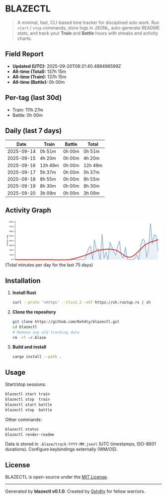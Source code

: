 # BLAZECTL

> A minimal, fast, CLI-based time tracker for disciplined solo work.
    Run `start` / `stop` commands, store logs in JSONL, auto-generate README stats,
    and track your **Train** and **Battle** hours with streaks and activity charts.

## Field Report

- **Updated (UTC):** 2025-09-20T08:21:40.488496599Z
- **All-time (Total):** 137h 15m
- **All-time (Train):** 137h 15m
- **All-time (Battle):** 0h 00m

## Per-tag (last 30d)
- Train: 111h 27m
- Battle: 0h 00m

## Daily (last 7 days)
| Date       | Train | Battle | Total |
|------------|-------|--------|-------|
| 2025-09-14 | 0h 51m | 0h 00m | 0h 51m |
| 2025-09-15 | 4h 20m | 0h 00m | 4h 20m |
| 2025-09-16 | 12h 49m | 0h 00m | 12h 49m |
| 2025-09-17 | 5h 37m | 0h 00m | 5h 37m |
| 2025-09-18 | 8h 55m | 0h 00m | 8h 55m |
| 2025-09-19 | 8h 30m | 0h 00m | 8h 30m |
| 2025-09-20 | 3h 09m | 0h 00m | 3h 09m |

## Activity Graph
![Activity Graph](assets/activity.svg)
(Total minutes per day for the last 75 days)

## Installation
1. **Install Rust**
   ```bash
   curl --proto '=https' --tlsv1.2 -sSf https://sh.rustup.rs | sh
   ```
2. **Clone the repository**
   ```bash
   git clone https://github.com/0xh4ty/blazectl.git
   cd blazectl
   # Remove any old tracking data
   rm -rf ~/.blaze
   ```
3. **Build and install**
   ```bash
   cargo install --path .
   ```

## Usage
Start/stop sessions:
```bash
blazectl start train
blazectl stop  train
blazectl start battle
blazectl stop  battle
```
Other commands:
```bash
blazectl status
blazectl render-readme
```
Data is stored in `.blaze/track-YYYY-MM.jsonl` (UTC timestamps, ISO-8601 durations).
Configure keybindings externally (WM/OS).

## License
BLAZECTL is open-source under the [MIT License](LICENSE).

---

Generated by **blazectl v0.1.0**.
Created by [0xh4ty](https://github.com/0xh4ty) for fellow warriors.
